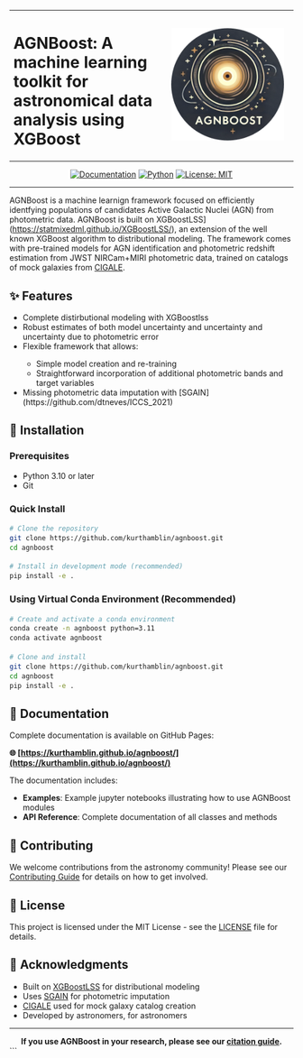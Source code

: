 <div align="center">
  <table>
    <tr>
      <td align="left">
        <h1>AGNBoost: A machine learning toolkit for astronomical data analysis using XGBoost</h1>
      </td>
      <td align="center" width="220">
        <img src="figures/agnboost_logo.png" alt="AGNBoost Logo" width="200" height="200"/>
      </td>
    </tr>
  </table>
  
  [![Documentation](https://img.shields.io/badge/docs-github--pages-blue)](https://hamblin-ku.github.io/AGNBoost/)
  [![Python](https://img.shields.io/badge/python-3.8+-blue.svg)](https://www.python.org/downloads/)
  [![License: MIT](https://img.shields.io/badge/License-MIT-yellow.svg)](https://opensource.org/licenses/MIT)
</div>

---

AGNBoost is a machine learnign framework focused on efficiently identfying populations of candidates Active Galactic Nuclei (AGN) from photometric data. AGNBoost is built on XGBoostLSS](https://statmixedml.github.io/XGBoostLSS/), an extension of the well known XGBoost algorithm to distributional modeling. The framework comes with pre-trained models for AGN identification and photometric redshift estimation from JWST NIRCam+MIRI photometric data, trained on catalogs of mock galaxies from [CIGALE](https://cigale.lam.fr/).


## ✨ Features
<ul>
  <li> Complete distirbutional modeling with XGBoostlss </li> 
  <li> Robust estimates of both model uncertainty and uncertainty and uncertainty due to photometric error</li> 
  <li> Flexible framework that allows: </li> 
  <ul>
    <li> Simple model creation and re-training </li> 
    <li> Straightforward incorporation of additional photometric bands and target variables </li> 
  </ul>
  <li> Missing photometric data imputation with [SGAIN](https://github.com/dtneves/ICCS_2021) </li> 
</ul>

## 🚀 Installation

### Prerequisites
- Python 3.10 or later
- Git

### Quick Install

```bash
# Clone the repository
git clone https://github.com/kurthamblin/agnboost.git
cd agnboost

# Install in development mode (recommended)
pip install -e .
```

### Using Virtual Conda Environment (Recommended)

```bash
# Create and activate a conda environment
conda create -n agnboost python=3.11
conda activate agnboost

# Clone and install
git clone https://github.com/kurthamblin/agnboost.git
cd agnboost
pip install -e .
```


## 📖 Documentation

Complete documentation is available on GitHub Pages:

**🌐 [https://kurthamblin.github.io/agnboost/](https://kurthamblin.github.io/agnboost/)**

The documentation includes:
- **Examples**: Example jupyter notebooks illustrating how to use AGNBoost modules
- **API Reference**: Complete documentation of all classes and methods

## 🤝 Contributing

We welcome contributions from the astronomy community! Please see our [Contributing Guide](https://kurthamblin.github.io/agnboost/contributing/) for details on how to get involved.

## 📄 License

This project is licensed under the MIT License - see the [LICENSE](LICENSE) file for details.

## 🙏 Acknowledgments

- Built on [XGBoostLSS](https://statmixedml.github.io/XGBoostLSS/) for distributional modeling
- Uses [SGAIN](https://github.com/dtneves/ICCS_2021) for photometric imputation
- [CIGALE](https://cigale.lam.fr/) used for mock galaxy catalog creation
- Developed by astronomers, for astronomers

---

<div align="center">
  <strong>If you use AGNBoost in your research, please see our <a href="https://kurthamblin.github.io/agnboost/citation/">citation guide</a>.</strong>
</div>
```

